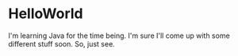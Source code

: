 # HelloWorld

I'm learning Java for the time being. I'm sure I'll come up with some different stuff soon. So, just see.
